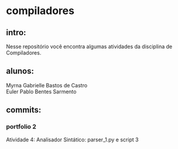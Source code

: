 # compiladores

## intro:
Nesse repositório você encontra algumas atividades da disciplina de Compiladores.

## alunos:
Myrna Gabrielle Bastos de Castro <br />
Euler Pablo Bentes Sarmento

## commits:

### portfolio 2
Atividade 4: Analisador Sintático: parser_1.py e script 3 <br />
